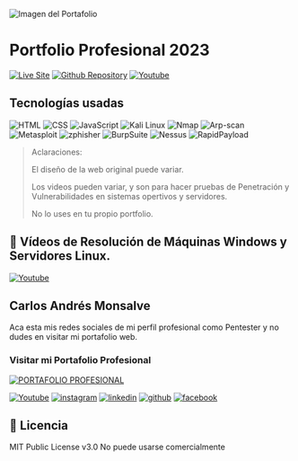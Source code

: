 ![Imagen del Portafolio](https://i.ibb.co/YWQmzD1/Portafolio-Git-Hub.jpg)

# Portfolio Profesional 2023

[![Live Site](https://img.shields.io/static/v1?label=&message=Live%20Site&color=6cccb4&style=for-the-badge)](https://hackwithcam.github.io/Portafolio-Profesional-CAM/)
[![Github Repository](https://img.shields.io/static/v1?label=&message=Github%20Repository&color=000000&style=for-the-badge&logo=github&logoColor=white)](https://github.com/HackWithCAM)
[![Youtube](https://img.shields.io/static/v1?label=&message=ver%20en%20youtube&color=FF0000&logo=youtube&logoColor=white&style=for-the-badge)](https://www.youtube.com/@monsalvenaranjo)

## Tecnologías usadas

![HTML](https://img.shields.io/static/v1?label=&message=Html&color=orange&logo=html5&logoColor=white&style=for-the-badge)
![CSS](https://img.shields.io/static/v1?label=&message=CSS&color=CC6699&logo=css&logoColor=white&style=for-the-badge)
![JavaScript](https://img.shields.io/static/v1?label=&message=JavaScript&color=yellow&logo=JavaScript&logoColor=white&style=for-the-badge)
![Kali Linux](https://img.shields.io/static/v1?label=&message=Kali%20Linux&color=blue&logo=kalilinux&logoColor=black&style=for-the-badge)
![Nmap](https://i.ibb.co/VjJQdG4/logo-nmap.png)
![Arp-scan](https://img.shields.io/static/v1?label=&message=Arp-scan&color=purple&logo=arpscan&logoColor=red&style=for-the-badge)
![Metasploit](https://i.ibb.co/XVqNY0r/logo-metasploit.png)
![zphisher](https://img.shields.io/static/v1?label=&message=Zphisher&color=black&logo=zphisher&logoColor=white&style=for-the-badge)
![BurpSuite](https://img.shields.io/static/v1?label=&message=BurpSuite&color=black&logo=burpsuite&logoColor=white&style=for-the-badge)
![Nessus](https://img.shields.io/static/v1?label=&message=Nessus&color=black&logo=nessus&logoColor=white&style=for-the-badge)
![RapidPayload](https://img.shields.io/static/v1?label=&message=RapidPayload&color=black&logo=rapidpayload&logoColor=white&style=for-the-badge)

> Aclaraciones:
>
> El diseño de la web original puede variar.
>
> Los videos pueden variar, y son para hacer pruebas de Penetración y Vulnerabilidades en sistemas opertivos y servidores.
>
> No lo uses en tu propio portfolio.

## 🔴 Vídeos de Resolución de Máquinas Windows y Servidores Linux.

[![Youtube](https://i.ibb.co/86MrqyB/1.png)](https://www.youtube.com/channel/UCe_bOHY9exo_enRp8_amdOA)

## Carlos Andrés Monsalve
 
Aca esta mis redes sociales de mi perfil profesional como Pentester y no dudes en visitar mi portafolio web.

### Visitar mi Portafolio Profesional

[![PORTAFOLIO PROFESIONAL](https://i.ibb.co/YWQmzD1/Portafolio-Git-Hub.jpg "PORTAFOLIO PROFESIONAL")](https://hackwithcam.github.io/Portafolio-Profesional-CAM/)

[![Youtube](https://img.shields.io/static/v1?label=&message=youtube&color=FF0000&logo=youtube&logoColor=white&style=for-the-badge)](https://www.youtube.com/channel/UCe_bOHY9exo_enRp8_amdOA)
[![instagram](https://img.shields.io/static/v1?label=&message=instagram&color=5B51D8&logo=instagram&logoColor=white&style=for-the-badge)](https://www.instagram.com/cmonza/)
[![linkedin](https://img.shields.io/static/v1?label=&message=linkedin&color=0e76a8&logo=linkedin&logoColor=white&style=for-the-badge)](https://www.linkedin.com/in/carlmonsalve/)
[![github](https://img.shields.io/static/v1?label=&message=github&color=171515&logo=github&logoColor=white&style=for-the-badge)](https://github.com/HackWithCAM)
[![facebook](https://img.shields.io/badge/Facebook-blue?style=for-the-badge&labelColor=black&logo=facebook)](https://www.facebook.com/carlosandres.monsalvenaranjo)


## 📄 Licencia 

MIT Public License v3.0
No puede usarse comercialmente
